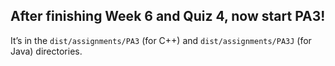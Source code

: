 ## After finishing Week 6 and Quiz 4, now start PA3!

It’s in the `dist/assignments/PA3` (for C++) and `dist/assignments/PA3J` (for Java) directories.